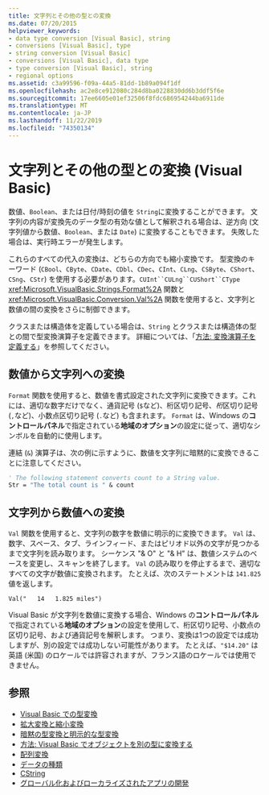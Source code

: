 ```yaml
---
title: 文字列とその他の型との変換
ms.date: 07/20/2015
helpviewer_keywords:
- data type conversion [Visual Basic], string
- conversions [Visual Basic], type
- string conversion [Visual Basic]
- conversions [Visual Basic], data type
- type conversion [Visual Basic], string
- regional options
ms.assetid: c3a99596-f09a-44a5-81dd-1b89a094f1df
ms.openlocfilehash: ac2e8ce912080c284d8ba0228830dd6b3ddf5f6e
ms.sourcegitcommit: 17ee6605e01ef32506f8fdc686954244ba6911de
ms.translationtype: MT
ms.contentlocale: ja-JP
ms.lasthandoff: 11/22/2019
ms.locfileid: "74350134"
---
```

# <a name="conversions-between-strings-and-other-types-visual-basic"></a>文字列とその他の型との変換 (Visual Basic)
数値、`Boolean`、または日付/時刻の値を `String`に変換することができます。 文字列の内容が変換先のデータ型の有効な値として解釈される場合は、逆方向 (文字列値から数値、`Boolean`、または `Date`) に変換することもできます。 失敗した場合は、実行時エラーが発生します。  
  
 これらのすべての代入の変換は、どちらの方向でも縮小変換です。 型変換のキーワード (`CBool`、`CByte`、`CDate`、`CDbl`、`CDec`、`CInt`、`CLng`、`CSByte`、`CShort`、`CSng`、`CStr`) を使用する必要があります。`CUInt``CULng``CUShort``CType` <xref:Microsoft.VisualBasic.Strings.Format%2A> 関数と <xref:Microsoft.VisualBasic.Conversion.Val%2A> 関数を使用すると、文字列と数値の間の変換をさらに制御できます。  
  
 クラスまたは構造体を定義している場合は、`String` とクラスまたは構造体の型との間で型変換演算子を定義できます。 詳細については、「[方法: 変換演算子を定義する](../../../../visual-basic/programming-guide/language-features/procedures/how-to-define-a-conversion-operator.md)」を参照してください。  
  
## <a name="conversion-of-numbers-to-strings"></a>数値から文字列への変換  
 `Format` 関数を使用すると、数値を書式設定された文字列に変換できます。これには、適切な数字だけでなく、通貨記号 (`$`など)、桁区切り記号、*桁*区切り記号 (`,`など)、小数点区切り記号 (`.`など) も含まれます。 `Format` は、Windows の**コントロールパネル**で指定されている**地域のオプション**の設定に従って、適切なシンボルを自動的に使用します。  
  
 連結 (`&`) 演算子は、次の例に示すように、数値を文字列に暗黙的に変換できることに注意してください。  
  
```vb  
' The following statement converts count to a String value.  
Str = "The total count is " & count  
```  
  
## <a name="conversion-of-strings-to-numbers"></a>文字列から数値への変換  
 `Val` 関数を使用すると、文字列の数字を数値に明示的に変換できます。 `Val` は、数字、スペース、タブ、ラインフィード、またはピリオド以外の文字が見つかるまで文字列を読み取ります。 シーケンス "& O" と "& H" は、数値システムのベースを変更し、スキャンを終了します。 `Val` の読み取りを停止するまで、適切なすべての文字が数値に変換されます。 たとえば、次のステートメントは `141.825`値を返します。  
  
 `Val("   14   1.825 miles")`  
  
 Visual Basic が文字列を数値に変換する場合、Windows の**コントロールパネル**で指定されている**地域のオプション**の設定を使用して、桁区切り記号、小数点の区切り記号、および通貨記号を解釈します。 つまり、変換は1つの設定では成功しますが、別の設定では成功しない可能性があります。 たとえば、`"$14.20"` は英語 (米国) のロケールでは許容されますが、フランス語のロケールでは使用できません。  
  
## <a name="see-also"></a>参照

- [Visual Basic での型変換](../../../../visual-basic/programming-guide/language-features/data-types/type-conversions.md)
- [拡大変換と縮小変換](../../../../visual-basic/programming-guide/language-features/data-types/widening-and-narrowing-conversions.md)
- [暗黙の型変換と明示的な型変換](../../../../visual-basic/programming-guide/language-features/data-types/implicit-and-explicit-conversions.md)
- [方法: Visual Basic でオブジェクトを別の型に変換する](../../../../visual-basic/programming-guide/language-features/data-types/how-to-convert-an-object-to-another-type.md)
- [配列変換](../../../../visual-basic/programming-guide/language-features/data-types/array-conversions.md)
- [データの種類](../../../../visual-basic/language-reference/data-types/index.md)
- [CString](../../../../visual-basic/language-reference/functions/type-conversion-functions.md)
- [グローバル化およびローカライズされたアプリの開発](/visualstudio/ide/globalizing-and-localizing-applications)
